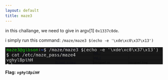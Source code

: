 ```yaml
---
layout: default
title: maze3
---
```




in this challange, we need to give in argv[1] `0x1337c0de`. 

i simply run this command: `/maze/maze3 $(echo -e '\xde\xc0\x37\x13')`


![image](./images/level3.png)

**Flag:** ***`vghylBpihH`*** 
